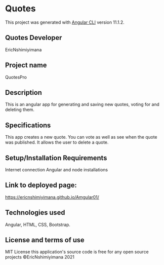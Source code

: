 # Quotes
This project was generated with [Angular CLI](https://github.com/angular/angular-cli) version 11.1.2.

## Quotes Developer
EricNshimiyimana

## Project name
QuotesPro

## Description
This is an angular app for generating and saving new quotes, voting for  and deleting them.

## Specifications
This app creates a new quote.
You can vote as well as see when the quote was published.
It allows the user to delete a quote.

## Setup/Installation Requirements
Internet connection
Angular and node installations

## Link to deployed page:
https://ericnshimiyimana.github.io/Amgular01/

## Technologies used

Angular, HTML, CSS, Bootstrap.

## License and terms of use

MIT License this application's source code is free for any open source projects
©EricNshimiyimana 2021
